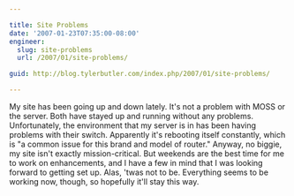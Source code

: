 ```yaml
---

title: Site Problems
date: '2007-01-23T07:35:00-08:00'
engineer:
  slug: site-problems
  url: /2007/01/site-problems/

guid: http://blog.tylerbutler.com/index.php/2007/01/site-problems/

---
```


My site has been going up and down lately. It's not a problem with MOSS or the
server. Both have stayed up and running without any problems. Unfortunately,
the environment that my server is in has been having problems with their
switch. Apparently it's rebooting itself constantly, which is "a common issue
for this brand and model of router." Anyway, no biggie, my site isn't exactly
mission-critical. But weekends are the best time for me to work on
enhancements, and I have a few in mind that I was looking forward to getting
set up. Alas, 'twas not to be. Everything seems to be working now, though, so
hopefully it'll stay this way.
